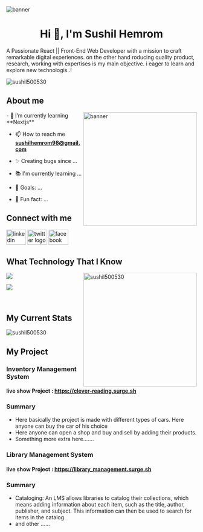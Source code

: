 
<img align="center" alt="banner" src="https://i.ibb.co/bL8V1B0/sushil-banner-2.gif">
<h1 align="center">Hi 👋, I'm Sushil Hemrom</h1>
<p>A Passionate React || Front-End Web Developer with a mission to craft remarkable digital experiences. on the other hand roducing quality product, research, working with expertises is my main objective. i eager to learn and explore new technologis..!</p>


<p align="left"> <img src="https://komarev.com/ghpvc/?username=sushil500530&label=Profile%20views&color=0e75b6&style=flat" alt="sushil500530" /> </p>

## About me
<div>
<img align="right" alt="banner" width="300" src="https://i.ibb.co/N7pSjPF/69e6f674d4ab40834c31493d21d9560c.gif">
<p align="left">
 - 🌱 I’m currently learning **Nextjs**
  
- 📫 How to reach me **sushilhemrom98@gmail.com**
  
- ✨ Creating bugs since ...
- 📚 I'm currently learning ...
- 🎯 Goals: ...
- 🎲 Fun fact: ...
</p>
</div>


## Connect with me
<div align="left">
    <img src="https://raw.githubusercontent.com/maurodesouza/profile-readme-generator/master/src/assets/icons/social/linkedin/default.svg" width="52" height="40" alt="linkedin logo"  />
    <img src="https://raw.githubusercontent.com/maurodesouza/profile-readme-generator/master/src/assets/icons/social/twitter/default.svg" width="52" height="40" alt="twitter logo"  />
    <img src="https://raw.githubusercontent.com/maurodesouza/profile-readme-generator/master/src/assets/icons/social/facebook/default.svg" width="52" height="40" alt="facebook logo"  />
  </div>


## What Technology That I Know
<img align="right" width="300" src="https://github-readme-stats.vercel.app/api/top-langs?username=sushil500530&show_icons=true&locale=en&layout=compact" alt="sushil500530" />
<p align="start">
  <a href="https://skillicons.dev">
    <img src="https://skillicons.dev/icons?i=html,css,tailwind,bootstrap,js,react,nextjs,ts,redux" />
  </a>
</p>
<p align="start">
  <a href="https://skillicons.dev">
    <img src="https://skillicons.dev/icons?i=expressjs,nodejs,mongodb,firebase,git,figma,vercel,webstorm" />
  </a>
</p>

<!-- <p align="left" gap="5px"> -->
<!--   <a href="https://www.w3.org/html/" target="_blank" rel="noreferrer"> <img src="https://raw.githubusercontent.com/devicons/devicon/master/icons/html5/html5-original-wordmark.svg" alt="html5" width="60" height="60"/> </a>
  <a href="https://www.w3schools.com/css/" target="_blank" rel="noreferrer"> <img src="https://raw.githubusercontent.com/devicons/devicon/master/icons/css3/css3-original-wordmark.svg" alt="css3" width="60" height="60"/> </a>
<a href="https://tailwindcss.com/" target="_blank" rel="noreferrer"> <img src="https://www.vectorlogo.zone/logos/tailwindcss/tailwindcss-icon.svg" alt="tailwind" width="60" height="60"/> </a>
 <a href="https://getbootstrap.com" target="_blank" rel="noreferrer"> <img src="https://raw.githubusercontent.com/devicons/devicon/master/icons/bootstrap/bootstrap-plain-wordmark.svg" alt="bootstrap" width="60" height="60"/></a>
  <a href="https://developer.mozilla.org/en-US/docs/Web/JavaScript" target="_blank" rel="noreferrer"> <img src="https://raw.githubusercontent.com/devicons/devicon/master/icons/javascript/javascript-original.svg" alt="javascript" width="60" height="60"/> </a>
<a href="https://reactjs.org/" target="_blank" rel="noreferrer"> <img src="https://raw.githubusercontent.com/devicons/devicon/master/icons/react/react-original-wordmark.svg" alt="react" width="60" height="60"/> </a> 
<a href="https://expressjs.com" target="_blank" rel="noreferrer"> <img src="https://raw.githubusercontent.com/devicons/devicon/master/icons/express/express-original-wordmark.svg" alt="express" width="60" height="60"/> </a> 
<a href="https://firebase.google.com/" target="_blank" rel="noreferrer"> <img src="https://www.vectorlogo.zone/logos/firebase/firebase-icon.svg" alt="firebase" width="60" height="60"/> </a>
<a href="https://www.mongodb.com/" target="_blank" rel="noreferrer"> <img src="https://raw.githubusercontent.com/devicons/devicon/master/icons/mongodb/mongodb-original-wordmark.svg" alt="mongodb" width="60" height="60"/> </a>
<a href="https://nodejs.org" target="_blank" rel="noreferrer"> <img src="https://raw.githubusercontent.com/devicons/devicon/master/icons/nodejs/nodejs-original-wordmark.svg" alt="nodejs" width="60" height="60"/> </a>  -->
<!-- </p> -->


<br />


## My Current Stats
<p><img align="center" src="https://github-readme-streak-stats.herokuapp.com/?user=sushil500530&" alt="sushil500530" /></p>




## My Project

  ### Inventory Management System
 #### live show Project : https://clever-reading.surge.sh
  ### Summary
- Here basically the project is made with different types of cars. Here anyone can buy the car of his choice
- Here anyone can open a shop and buy and sell by adding their products.
- Something more extra here.......

### Library Management System
#### live show Project : https://library_management.surge.sh
 ### Summary
- Cataloging: An LMS allows libraries to catalog their collections, which means adding information about each item, such as the title, author, publisher, and subject. This information can then be used to search for items in the catalog.
- and other ......

